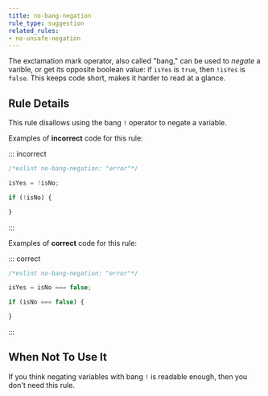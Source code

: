 ```yaml
---
title: no-bang-negation
rule_type: suggestion
related_rules:
- no-unsafe-negation
---
```






The exclamation mark operator, also called "bang," can be used to _negate_ a varible, or get its opposite boolean value: if `isYes` is `true`, then `!isYes` is `false`. This keeps code short, makes it harder to read at a glance.

## Rule Details

This rule disallows using the bang `!` operator to negate a variable.

Examples of **incorrect** code for this rule:

::: incorrect

```js
/*eslint no-bang-negation: "error"*/

isYes = !isNo;

if (!isNo) {

}
```

:::

Examples of **correct** code for this rule:

::: correct

```js
/*eslint no-bang-negation: "error"*/

isYes = isNo === false;

if (isNo === false) {

}
```

:::

## When Not To Use It

If you think negating variables with bang `!` is readable enough, then you don't need this rule.
